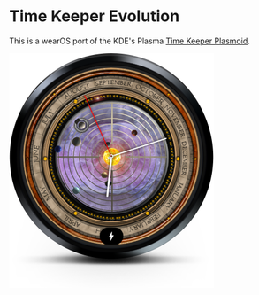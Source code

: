 Time Keeper Evolution
===========
This is a wearOS port of the KDE's Plasma [Time Keeper Plasmoid](https://github.com/xyz32/timekeeper-evolution).

![Time Keeper Evolution](media/device-2021-12-14-181304.png)

